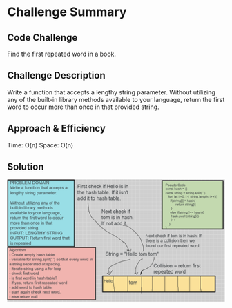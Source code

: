 # Challenge Summary
## Code Challenge
Find the first repeated word in a book.



## Challenge Description
Write a function that accepts a lengthy string parameter.
Without utilizing any of the built-in library methods available to your language, return the first word to occur more than once in that provided string. 



## Approach & Efficiency
Time: O(n)
Space: O(n)
## Solution
![White Board](./firstword.png)
